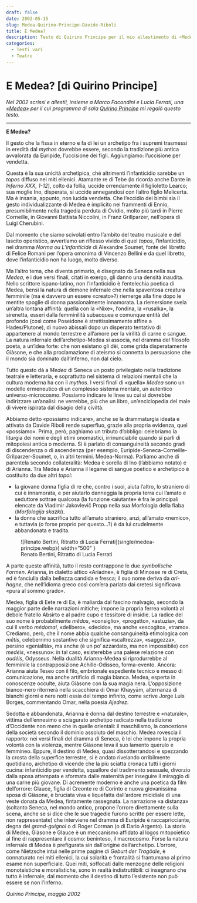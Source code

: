 ```yaml
---
draft: false
date: 2002-05-15 
slug: Medea-Quirino-Principe-Davide-Riboli
title: E Medea?
description: Testo di Quirino Principe per il mio allestimento di «Medea» (Cortona, Teatro Capannone, 2002).
categories:
  - Testi vari
  - Teatro
---
```


# E Medea? [di Quirino Principe]

*Nel 2002 scrissi e allestii, insieme a Marco Facondini e Lucia Ferrati, una [«Medea»](medea.md) per il cui programma di sala [Quirino Principe](https://it.wikipedia.org/wiki/Quirino_Principe) mi regalò questo testo.*

<!-- more --> 

---

**E Medea?**

Il gesto che la fissa in eterno e fa di lei un archetipo fra i supremi trasmessi in eredità dal *mythos* dovrebbe essere, secondo la tradizione più antica avvalorata da Euripide, l’uccisione dei figli. Aggiungiamo: l’uccisione per vendetta.

Questa è la sua unicità archetipica, ché altrimenti l’infanticidio sarebbe un *topos* diffuso nei miti ellenici. Atamante re di Tebe (lo ricorda anche Dante in *Inferno XXX, 1-12*), colto da follia, uccide orrendamente il figlioletto Learco; sua moglie Ino, disperata, si uccide annegandosi con l’altro figlio Melicerta. Ma è insania, appunto, non lucida vendetta. Che l’eccidio dei bimbi sia il gesto individualizzante di Medea è implicito nei frammenti di Ennio, presumibilmente nella tragedia perduta di Ovidio, molto più tardi in Pierre Corneille, in Giovanni Battista Niccolini, in Franz Grillparzer, nell’opera di Luigi Cherubini.

Dal momento che siamo scivolati entro l’ambito del teatro musicale e del lascito operistico, avvertiamo un riflesso vivido di quel *topos*, l’infanticidio, nel dramma *Norma ou L’infanticide* di Alexandre Soumet, fonte del libretto di Felice Romani per l’opera omonima di Vincenzo Bellini e da quel libretto, dove l’infanticidio non ha luogo, molto diverso.

Ma l’altro tema, che diventa primario, è disegnato da Seneca nella sua *Medea*, e i due versi finali, citati in exergo, gli danno una densità inaudita. Nello scrittore ispano-latino, non l’infanticidio è l’entelechia poetica di Medea, bensì la natura di dèmone infernale che nella spaventosa creatura femminile (ma è davvero un essere «creato»?) riemerge alla fine dopo le mentite spoglie di donna passionalmente innamorata. La riemersione svela un’altra lontana affinità: quella con la «Nixe», l’ondina, la «rusalka», la sirenetta, esseri dalla femminilità subacquea e comunque entità del profondo (così come Poseidone è strettissimamente affine a Hades/Plutone), di nuovo abissali dopo un disperato tentativo di appartenere al mondo terrestre e all’amore per la virilità di carne e sangue. La natura infernale dell’archetipo-Medea si associa, nel dramma del filosofo poeta, a un’idea forte: che non esistano gli dèi, come grida disperatamente Giàsone, e che alla proclamazione di ateismo si connetta la persuasione che il mondo sia dominato dall’inferno, non dal cielo.

Tutto questo dà a *Medea* di Seneca un posto privilegiato nella tradizione teatrale e letteraria, e soprattutto nel sistema di relazioni mentali che la cultura moderna ha con il *mythos*. I versi finali di «quella» *Medea* sono un modello ermeneutico di un complesso sistema mentale, un autentico universo-microcosmo. Possiamo indicare le linee su cui si dovrebbe indirizzare un’analisi: ne verrebbe, più che un libro, un’enciclopedia del male di vivere ispirata dal disagio della civiltà.

Abbiamo detto «possiamo indicare», anche se la drammaturgia ideata e attivata da Davide Riboli rende superfluo, grazie alla propria evidenza, quel «possiamo». Prima, però, paghiamo un tributo d’obbligo: celebriamo la liturgia dei nomi e degli etimi onomastici, irrinunciabile quando si parli di mitopoiesi antica o moderna. Si è parlato di consanguineità secondo gradi di discendenza o di ascendenza (per esempio, Euripide-Seneca-Corneille-Grilparzer-Soumet, o, in altri termini. Medea-Norma). Parliamo anche di parentela secondo collateralità: Medea è sorella di Ino (l’abbiamo notato) e di Arianna. Tra Medea e Arianna il legame di sangue poetico e archetipico è costituito da due altri *topoi*:
- la giovane donna figlia di re che, contro i suoi, aiuta l’altro, lo straniero di cui è innamorata, e per aiutarlo danneggia la propria terra cui l’amato e seduttore sottrae qualcosa (la funzione «aiutante» è fra le principali elencate da Vladimir Jakovlevič Propp nella sua Morfologia della fiaba (*Morfologija skazki*).
- la donna che sacrifica tutto all’amato straniero, anzi, all’amato «nemico», e tuttavia (o forse proprio per questo…?) è da lui crudelmente abbandonata e tradita.

<figure markdown>
  ![Renato Bertini, Ritratto di Lucia Ferrati](single/medea-principe.webp){ width="500" }
  <figcaption>Renato Bertini, Ritratto di Lucia Ferrati</figcaption>
</figure>

A parte queste affinità, tutto il resto contrappone le due *symbolische Formen*. Arianna, in dialetto attico «Ariadne», è figlia di Minosse re di Creta, ed è fanciulla dalla bellezza candida e fresca; il suo nome deriva da *ari-hagne*, che nell’idioma greco così com’era parlato dai cretesi significava «pura al sommo grado».

Medea, figlia di Eete re di Ea, è maliarda dal fascino malvagio, secondo la maggior parte delle narrazioni mitiche; impone la propria ferrea volontà al debole fratello Absirto e al padre cupo e tessitore di insidie. La radice del suo nome è probabilmente *mêdos*, «consiglio», «progetto», «astuzia», da cui il verbo *médomai*, «delibero», «decido», ma anche «escogito», «tramo». Crediamo, però, che il nome abbia qualche consanguineità etimologica con *mêtis*, celeberrimo sostantivo che significa «scaltrezza», «saggezza», persino «genialità», ma anche (è un po’ azzardato, ma non impossibile) con *medéis*, «nessuno»: in tal caso, esisterebbe una palese relazione con *oudéis*, Odysseus. Nella dualità Arianna-Medea si riprodurrebbe al femminile la contrapposizione Achille-Odisseo, forma-evento. Ancora: Arianna aiuta Teseo con il filo, embrionale espediente tecnico e messo di comunicazione, ma anche artificio di magia bianca. Medea, esperta in conoscenze occulte, aiuta Giàsone con la sua magia nera. L’opposizione bianco-nero ritornerà nella scacchiera di Omar Khayyām, alternanza di bianchi giorni e nere notti ossia del tempo infinito, come scrive Jorge Luis Borges, commentando Omar, nella poesia *Ajedrez*.

Sedotta e abbandonata, Arianna è donna dal destino terrestre e «naturale», vittima dell’ennesimo e sciagurato archetipo radicato nella tradizione d’Occidente non meno che in quelle orientali: il maschilismo, la concezione della società secondo il dominio assoluto del maschio. Medea rovescia il rapporto: nei versi finali del dramma di Seneca, è lei che impone la propria volontà con la violenza, mentre Giàsone leva il suo lamento querulo e femmineo. Eppure, il destino di Medea, quasi dissotterrandosi e spezzando la crosta della superfice terrestre, si è andato rivelando orribilmente quotidiano, archetipo di vicende che la più sciatta cronaca tutti i giorni cucina: infanticidio per vendetta, squallore del tradimento sessuale, divorzio dalla sposa attempata e sformata dalle maternità per inseguire il miraggio di una carne più giovane. Di acremente moderno è anche una poetica da film dell’orrore: Glauce, figlia di Creonte re di Corinto e nuova giovanissima sposa di Giàsone, è bruciata viva e liquefatta dall’ardore micidiale di una veste donata da Medea, fintamente rassegnata. La narrazione «a distanza» (soltanto Seneca, nel mondo antico, propone l’orrore direttamente sulla scena, anche se si dice che le sue tragedie furono scritte per essere lette, non rappresentate) che interviene nel dramma di Euripide è raccapricciante, degna del *grand-guignol* o di Roger Corman (o di Dario Argento). La storia di Medea, Giàsone e Glauce è un meccanismo affidato al logos mitopoietico al fine di rappresentare il cosmo: beninteso, il macrocosmo. Forse la natura infernale di Medea è prefigurata sin dall’origine dell’archetipo. L’orrore, come Nietzsche intuì nelle prime pagine di *Geburt der Tragödie*, è connaturato nei miti ellenici, la cui solarità e frontalità si frantumano al primo esame non superficiale. Quei miti, soffocati dalle menzogne delle religioni monoteistiche e moralistiche, sono in realtà indistruttibili: ci insegnano che tutto è infernale, dal momento che il destino di tutto l’esistente non può essere se non l’inferno.

*Quirino Principe, maggio 2002*